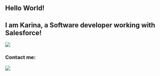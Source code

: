 ## Hello World!

## I am Karina, a Software developer working with Salesforce!

<a href="https://www.salesforce.com/br/" alt="Salesforce" target="_blank">

<img src="https://www.salesforce.com/br/">

</a>



### Contact me:

<a href="https://www.linkedin.com/in/karina-f-oliveira/>" alt="linkedin" target="_blank">

<img src="https://img.shields.io/badge/LinkedIn-%230077B5.svg?&style=flat-square&logo=linkedin&logoColor=white">

</a>










